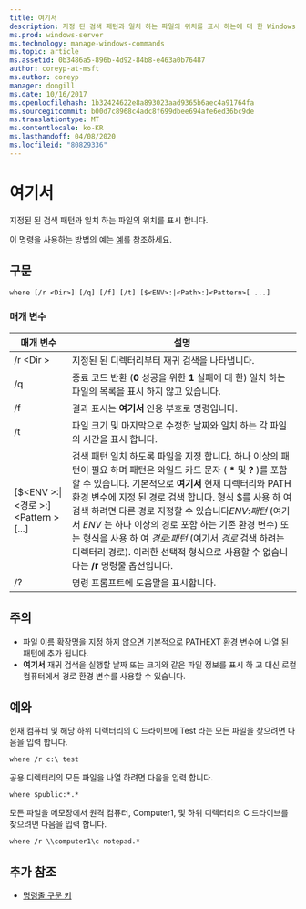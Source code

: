 ```yaml
---
title: 여기서
description: 지정 된 검색 패턴과 일치 하는 파일의 위치를 표시 하는에 대 한 Windows 명령 항목입니다.
ms.prod: windows-server
ms.technology: manage-windows-commands
ms.topic: article
ms.assetid: 0b3486a5-896b-4d92-84b8-e463a0b76487
author: coreyp-at-msft
ms.author: coreyp
manager: dongill
ms.date: 10/16/2017
ms.openlocfilehash: 1b32424622e8a893023aad9365b6aec4a91764fa
ms.sourcegitcommit: b00d7c8968c4adc8f699dbee694afe6ed36bc9de
ms.translationtype: MT
ms.contentlocale: ko-KR
ms.lasthandoff: 04/08/2020
ms.locfileid: "80829336"
---
```

# <a name="where"></a>여기서



지정된 된 검색 패턴과 일치 하는 파일의 위치를 표시 합니다.

이 명령을 사용하는 방법의 예는 [예](#BKMK_examples)를 참조하세요.

## <a name="syntax"></a>구문

```
where [/r <Dir>] [/q] [/f] [/t] [$<ENV>:|<Path>:]<Pattern>[ ...] 
```

### <a name="parameters"></a>매개 변수

|매개 변수|설명|
|---------|-----------|
|/r \<Dir >|지정된 된 디렉터리부터 재귀 검색을 나타냅니다.|
|/q|종료 코드 반환 (**0** 성공을 위한 **1** 실패에 대 한) 일치 하는 파일의 목록을 표시 하지 않고 있습니다.|
|/f|결과 표시는 **여기서** 인용 부호로 명령입니다.|
|/t|파일 크기 및 마지막으로 수정한 날짜와 일치 하는 각 파일의 시간을 표시 합니다.|
|[$\<ENV >:\|\<경로 >:]\<Pattern > [...]|검색 패턴 일치 하도록 파일을 지정 합니다. 하나 이상의 패턴이 필요 하며 패턴은 와일드 카드 문자 ( **&#42;** 및 **?** )를 포함할 수 있습니다. 기본적으로 **여기서** 현재 디렉터리와 PATH 환경 변수에 지정 된 경로 검색 합니다. 형식 $를 사용 하 여 검색 하려면 다른 경로 지정할 수 있습니다*ENV*:*패턴* (여기서 *ENV* 는 하나 이상의 경로 포함 하는 기존 환경 변수) 또는 형식을 사용 하 여 *경로*:*패턴* (여기서 *경로* 검색 하려는 디렉터리 경로). 이러한 선택적 형식으로 사용할 수 없습니다는 **/r** 명령줄 옵션입니다.|
|/?|명령 프롬프트에 도움말을 표시합니다.|

## <a name="remarks"></a>주의

-   파일 이름 확장명을 지정 하지 않으면 기본적으로 PATHEXT 환경 변수에 나열 된 패턴에 추가 됩니다.
-   **여기서** 재귀 검색을 실행할 날짜 또는 크기와 같은 파일 정보를 표시 하 고 대신 로컬 컴퓨터에서 경로 환경 변수를 사용할 수 있습니다.

## <a name="examples"></a><a name=BKMK_examples></a>예와

현재 컴퓨터 및 해당 하위 디렉터리의 C 드라이브에 Test 라는 모든 파일을 찾으려면 다음을 입력 합니다.
```
where /r c:\ test 
```
공용 디렉터리의 모든 파일을 나열 하려면 다음을 입력 합니다.
```
where $public:*.*
```
모든 파일을 메모장에서 원격 컴퓨터, Computer1, 및 하위 디렉터리의 C 드라이브를 찾으려면 다음을 입력 합니다.
```
where /r \\computer1\c notepad.*
```

## <a name="additional-references"></a>추가 참조

- [명령줄 구문 키](command-line-syntax-key.md)